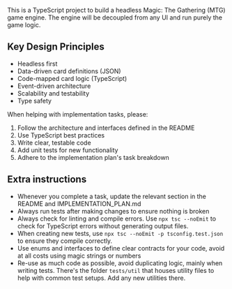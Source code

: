 This is a TypeScript project to build a headless Magic: The Gathering (MTG) game engine. The engine will be decoupled from any UI and run purely the game logic.

## Key Design Principles

- Headless first
- Data-driven card definitions (JSON)
- Code-mapped card logic (TypeScript)
- Event-driven architecture
- Scalability and testability
- Type safety

When helping with implementation tasks, please:
1. Follow the architecture and interfaces defined in the README
2. Use TypeScript best practices
3. Write clear, testable code
4. Add unit tests for new functionality
5. Adhere to the implementation plan's task breakdown

## Extra instructions
- Whenever you complete a task, update the relevant section in the README and IMPLEMENTATION_PLAN.md
- Always run tests after making changes to ensure nothing is broken
- Always check for linting and compile errors. Use `npx tsc --noEmit` to check for TypeScript errors without generating output files.
- When creating new tests, use `npx tsc --noEmit -p tsconfig.test.json` to ensure they compile correctly.
- Use enums and interfaces to define clear contracts for your code, avoid at all costs using magic strings or numbers
- Re-use as much code as possible, avoid duplicating logic, mainly when writing tests. There's the folder `tests/util` that houses utility files to help with common test setups. Add any new utilities there.